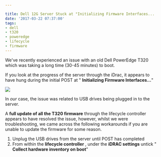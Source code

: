 ```yaml
---

title: Dell 12G Server Stuck at "Initializing Firmware Interfaces...
date: '2017-03-22 07:37:00'
tags:
- dell
- t320
- poweredge
- lifecycle
- firmware
---
```


We've recently experienced an issue with an old Dell PowerEdge T320 which was taking a long time (30-45 minutes) to boot.

If you look at the progress of the server through the iDrac, it appears to have hung during the initial POST at " **Initializing Firmware Interfaces...**"

![](/assets/images/2017/03/Initializing-firmware-Interfaces.JPG)

In _our_ case, the issue was related to USB drives being plugged in to the server.

A **full update of all the T320 firmware** through the lifecycle controller appears to have resolved the issue, however, whilst we were troubleshooting, we came across the following workarounds if you are unable to update the firmware for some reason.

1. Unplug the USB drives from the server until POST has completed
2. From within the **lifecycle controller** , under the **iDRAC settings** untick " **Collect hardware inventory on boot**"
<!--kg-card-end: markdown-->